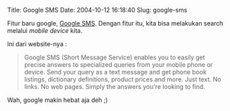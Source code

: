 Title: Google SMS
Date: 2004-10-12 16:18:40
Slug: google-sms

Fitur baru google, <a href="http://www.google.com/sms/index.html">Google SMS</a>.
Dengan fitur itu, kita bisa melakukan search melalui <i>mobile device</i> kita.

Ini dari website-nya :
<blockquote>Google SMS (Short Message Service) enables you to easily get precise answers to specialized queries from your mobile phone or device. Send your query as a text message and get phone book listings, dictionary definitions, product prices and more. Just text. No links. No web pages. Simply the answers you're looking to find.</blockquote>
Wah, google makin hebat aja deh ;)